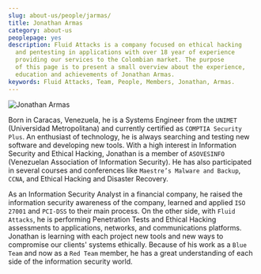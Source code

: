 ```yaml
---
slug: about-us/people/jarmas/
title: Jonathan Armas
category: about-us
peoplepage: yes
description: Fluid Attacks is a company focused on ethical hacking
  and pentesting in applications with over 18 year of experience
  providing our services to the Colombian market. The purpose
  of this page is to present a small overview about the experience,
  education and achievements of Jonathan Armas.
keywords: Fluid Attacks, Team, People, Members, Jonathan, Armas.
---
```


<div class="imgblock">

![Jonathan
Armas](https://res.cloudinary.com/fluid-attacks/image/upload/v1620228152/airs/about-us/people/jarmas_a1epeq.webp)

</div>

Born in Caracas, Venezuela, he is a Systems Engineer from the `UNIMET`
(Universidad Metropolitana) and currently certified as `COMPTIA Security
Plus`. An enthusiast of technology, he is always searching and testing
new software and developing new tools. With a high interest in
Information Security and Ethical Hacking, Jonathan is a member of
`ASOVESINFO` (Venezuelan Association of Information Security). He has
also participated in several courses and conferences like `Maestre’s
Malware and Backup`, `CCNA`, and Ethical Hacking and Disaster Recovery.

As an Information Security Analyst in a financial company, he raised the
information security awareness of the company, learned and applied
`ISO 27001` and `PCI-DSS` to their main process. On the other side, with
`Fluid Attacks`, he is performing Penetration Tests and Ethical Hacking
assessments to applications, networks, and communications platforms.
Jonathan is learning with each project new tools and new ways to
compromise our clients' systems ethically. Because of his work as a
`Blue Team` and now as a `Red Team` member, he has a great understanding
of each side of the information security world.

